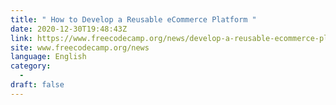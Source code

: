 ```yaml
---
title: " How to Develop a Reusable eCommerce Platform "
date: 2020-12-30T19:48:43Z
link: https://www.freecodecamp.org/news/develop-a-reusable-ecommerce-platform/?utm_medium=RSS&utm_source=news.12bit.vn
site: www.freecodecamp.org/news
language: English
category:
  -   
draft: false
---
```

